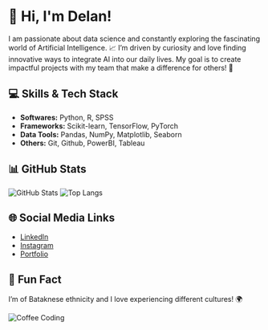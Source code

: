 # 👋 Hi, I'm Delan! 
I am passionate about data science and constantly exploring the fascinating world of Artificial Intelligence. 📈
I’m driven by curiosity and love finding innovative ways to integrate AI into our daily lives.
My goal is to create impactful projects with my team that make a difference for others! 🚀

## 💻 Skills & Tech Stack
- **Softwares:** Python, R, SPSS
- **Frameworks:** Scikit-learn, TensorFlow, PyTorch
- **Data Tools:** Pandas, NumPy, Matplotlib, Seaborn
- **Others:** Git, Github, PowerBI, Tableau

## 📊 GitHub Stats
![GitHub Stats](https://github-readme-stats.vercel.app/api?username=arifian853&show_icons=true&theme=tokyonight)
![Top Langs](https://github-readme-stats.vercel.app/api/top-langs/?username=arifian853&layout=compact&theme=tokyonight)

## 🌐 Social Media Links
- [LinkedIn]([https://linkedin.com/in/arifian853](https://www.linkedin.com/in/keimaz-delan-74b92324autm_source=share&utm_campaign=share_via&utm_content=profile&utm_medium=android_app))
- [Instagram]([https://twitter.com/arifian853](https://www.instagram.com/k.lanx?igsh=NW5oZ2l2Znl2cThr))
- [Portfolio]([https://yourportfolio.com](https://drive.google.com/file/d/15w4xHdK7DY32AdYqx-7-oXtbMogCgNU-/view?usp=sharing))

## 🎉 Fun Fact
I’m of Bataknese ethnicity and I love experiencing different cultures! 🌍

![Coffee Coding](https://media.giphy.com/media/l3q2K5jinAlChoCLS/giphy.gif)

